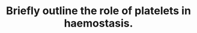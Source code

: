 ---
title: "Briefly outline the role of platelets in haemostasis."
entityType: SAQ
exam: PEX
college: ANZCA
year: 2006
sitting: A
question: 11
passRate: 60
EC_expectedDomains:
- "To achieve a pass, candidates needed to describe the involvement of platelets in both primary and secondary haemostasis i.e. platelet adhesion, release reaction, platelet aggregation and then their involvement in the coagulation cascade."
EC_extraCredit:
- "Extra marks were allocated for general information on the production of platelets, their size and numbers, for explaining contractile elements of platelets, and their involvement in vessel repair."
EC_errorsCommon:
- "Some answers were very detailed on particular roles but the candidates failed to cover the range of actions of platelets."
- "Some candidates focused on pharmacology of anti-platelet agents, which did not answer this question."
---